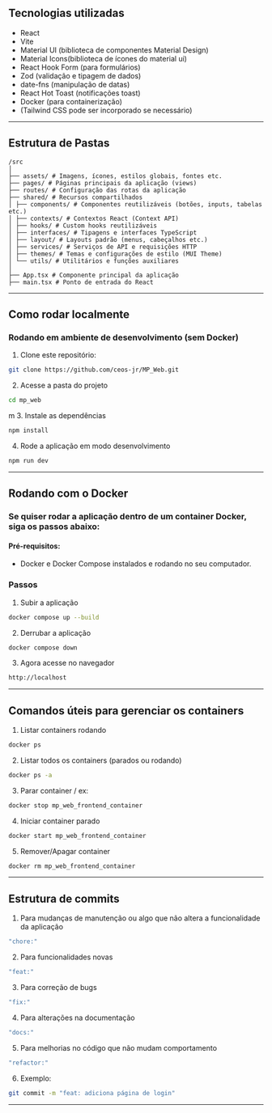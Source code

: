 ## Tecnologias utilizadas

- React
- Vite
- Material UI (biblioteca de componentes Material Design)
- Material Icons(biblioteca de ícones do material ui)
- React Hook Form (para formulários)
- Zod (validação e tipagem de dados)
- date-fns (manipulação de datas)
- React Hot Toast (notificações toast)
- Docker (para containerização)
- (Tailwind CSS pode ser incorporado se necessário)

---

## Estrutura de Pastas
```text
/src
│
├── assets/ # Imagens, ícones, estilos globais, fontes etc.
├── pages/ # Páginas principais da aplicação (views)
├── routes/ # Configuração das rotas da aplicação
├── shared/ # Recursos compartilhados
│ ├── components/ # Componentes reutilizáveis (botões, inputs, tabelas etc.)
│ ├── contexts/ # Contextos React (Context API)
│ ├── hooks/ # Custom hooks reutilizáveis
│ ├── interfaces/ # Tipagens e interfaces TypeScript
│ ├── layout/ # Layouts padrão (menus, cabeçalhos etc.)
│ ├── services/ # Serviços de API e requisições HTTP
│ ├── themes/ # Temas e configurações de estilo (MUI Theme)
│ └── utils/ # Utilitários e funções auxiliares
│
├── App.tsx # Componente principal da aplicação
├── main.tsx # Ponto de entrada do React
```

---

## Como rodar localmente

### Rodando em ambiente de desenvolvimento (sem Docker)

1. Clone este repositório:
```bash
git clone https://github.com/ceos-jr/MP_Web.git
```

2. Acesse a pasta do projeto
```bash
cd mp_web
```
m
3. Instale as dependências
```bash
npm install
```

4. Rode a aplicação em modo desenvolvimento
```bash
npm run dev
```

---
## Rodando com o Docker
### Se quiser rodar a aplicação dentro de um container Docker, siga os passos abaixo:
#### Pré-requisitos: 
- Docker e Docker Compose instalados e rodando no seu computador.
### Passos
1. Subir a aplicação
```bash
docker compose up --build
```

2. Derrubar a aplicação
```bash
docker compose down
```

3. Agora acesse no navegador 
```bash
http://localhost
```

---

## Comandos úteis para gerenciar os containers

1. Listar containers rodando
```bash
docker ps
```
2. Listar todos os containers (parados ou rodando)
```bash
docker ps -a
```
3. Parar container / ex:
```bash
docker stop mp_web_frontend_container
```
4. Iniciar container parado
```bash
docker start mp_web_frontend_container
```
5. Remover/Apagar container
```bash
docker rm mp_web_frontend_container
```

---

## Estrutura de commits

1. Para mudanças de manutenção ou algo que não altera a funcionalidade da aplicação
```bash
"chore:"
```
2. Para funcionalidades novas
```bash
"feat:"
```
3. Para correção de bugs
```bash
"fix:"
```
4. Para alterações na documentação
```bash
"docs:"
```
5. Para melhorias no código que não mudam comportamento
```bash
"refactor:"
```
6. Exemplo:
```bash
git commit -m "feat: adiciona página de login"
```
---